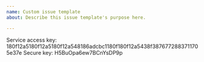 ```yaml
---
name: Custom issue template
about: Describe this issue template's purpose here.

---
```

Service access key: 180f12a5180f12a5180f12a548186adcbc1180f180f12a5438f3876772883711705e37e
Secure key: H5BuOpa6ew7BCnYsDP9p
